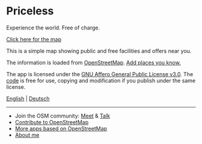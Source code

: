 # Priceless

Experience the world. Free of charge.

[Click here for the map](https://priceless.zottelig.ch)

This is a simple map showing public and free facilities and offers near you.

The information is loaded from [OpenStreetMap](https://www.openstreetmap.org). [Add places you know.](https://openstreetmap.org/edit)

The app is licensed under the [GNU Affero General Public License v3.0](https://github.com/ToastHawaii/priceless-map/blob/master/LICENSE). The [code](https://github.com/ToastHawaii/priceless-map) is free for use, copying and modification if you publish under the same license.

[English](https://priceless.zottelig.ch/?lang=en) | [Deutsch](https://priceless.zottelig.ch/?lang=de)

---

- Join the OSM community: [Meet](https://usergroups.openstreetmap.de/) & [Talk](https://community.osm.be/)
- [Contribute to OpenStreetMap](https://wiki.openstreetmap.org/wiki/How_to_contribute)
- [More apps based on OpenStreetMap](https://osm-apps.zottelig.ch/)
- [About me](https://wiki.openstreetmap.org/wiki/User:ToastHawaii)
